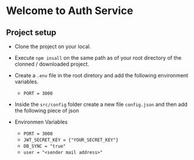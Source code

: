 # Welcome to Auth Service

## Project setup
- Clone the project on your local.
- Execute `npm insall` on the same path as of your root directory of the clonned / downloaded project.
- Create a `.env` file in the root diretory and add the following environment variables.
    - `PORT = 3000`
- Inside the `src/config` folder create a new file `config.json` and then add the following piece of json

- Environmen Variables
    - `PORT = 3000`
    - `JWT_SECRET_KEY = {"YOUR_SECRET_KEY"}`
    - `DB_SYNC = "true"`
    - `user = "<sender mail address>"`
